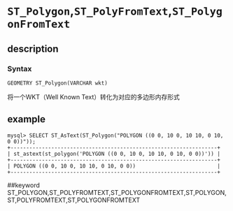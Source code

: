# `ST_Polygon`,`ST_PolyFromText`,`ST_PolygonFromText`
## description
### Syntax

`GEOMETRY ST_Polygon(VARCHAR wkt)`


将一个WKT（Well Known Text）转化为对应的多边形内存形式

## example

```
mysql> SELECT ST_AsText(ST_Polygon("POLYGON ((0 0, 10 0, 10 10, 0 10, 0 0))"));
+------------------------------------------------------------------+
| st_astext(st_polygon('POLYGON ((0 0, 10 0, 10 10, 0 10, 0 0))')) |
+------------------------------------------------------------------+
| POLYGON ((0 0, 10 0, 10 10, 0 10, 0 0))                          |
+------------------------------------------------------------------+
```
##keyword
ST_POLYGON,ST_POLYFROMTEXT,ST_POLYGONFROMTEXT,ST,POLYGON,ST,POLYFROMTEXT,ST,POLYGONFROMTEXT
